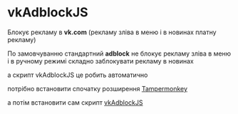 # vkAdblockJS
Блокує рекламу в <b>vk.com</b> (рекламу зліва в меню  і в новинах платну рекламу)

По замовчуванню стандартний <b>adbloсk</b> не блокує рекламу зліва в меню і в ручному режимі складно заблокувати рекламу в новинах

а скрипт vkAdblockJS це робить автоматично

потрібно встановити спочатку  розширення [Tampermonkey](https://chrome.google.com/webstore/detail/tampermonkey/dhdgffkkebhmkfjojejmpbldmpobfkfo?hl=uk) 



а потім встановити сам скрипт [vkAdblockJS](https://greasyfork.org/uk/scripts/29651-vkadblockjs)  


